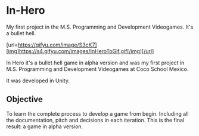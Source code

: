 # In-Hero
My first project in the M.S. Programming and Development Videogames. It's a bullet hell.

[url=https://gifyu.com/image/S3cK7][img]https://s4.gifyu.com/images/InHeroToGif.gif[/img][/url]

In Hero it's a bullet hell game in alpha version and was my first project in M.S. Programming and Development Videogames at Coco School Mexico.

It was developed in Unity.

Objective
----------------------------------------------
To learn the complete process to develop a game from begin. Including all the documentation, pitch and decisions in each iteration. This is the final result: a game in alpha version.
